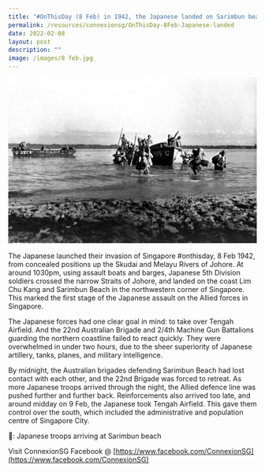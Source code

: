 ```yaml
---
title: "#OnThisDay (8 Feb) in 1942, the Japanese landed on Sarimbun beach"
permalink: /resources/connexionsg/OnThisDay-8Feb-Japanese-landed
date: 2022-02-08
layout: post
description: ""
image: /images/8 feb.jpg
---
```


![](/images/8%20feb.jpg)

The Japanese launched their invasion of Singapore #onthisday, 8 Feb 1942, from concealed positions up the Skudai and Melayu Rivers of Johore. At around 1030pm, using assault boats and barges, Japanese 5th Division soldiers crossed the narrow Straits of Johore, and landed on the coast Lim Chu Kang and Sarimbun Beach in the northwestern corner of Singapore. This marked the first stage of the Japanese assault on the Allied forces in Singapore.

The Japanese forces had one clear goal in mind: to take over Tengah Airfield. And the 22nd Australian Brigade and 2/4th Machine Gun Battalions guarding the northern coastline failed to react quickly. They were overwhelmed in under two hours, due to the sheer superiority of Japanese artillery, tanks, planes, and military intelligence.

By midnight, the Australian brigades defending Sarimbun Beach had lost contact with each other, and the 22nd Brigade was forced to retreat. As more Japanese troops arrived through the night, the Allied defence line was pushed further and further back. Reinforcements also arrived too late, and around midday on 9 Feb, the Japanese took Tengah Airfield. This gave them control over the south, which included the administrative and population centre of Singapore City.

📸: Japanese troops arriving at Sarimbun beach

Visit ConnexionSG Facebook @ [https://www.facebook.com/ConnexionSG](https://www.facebook.com/ConnexionSG)